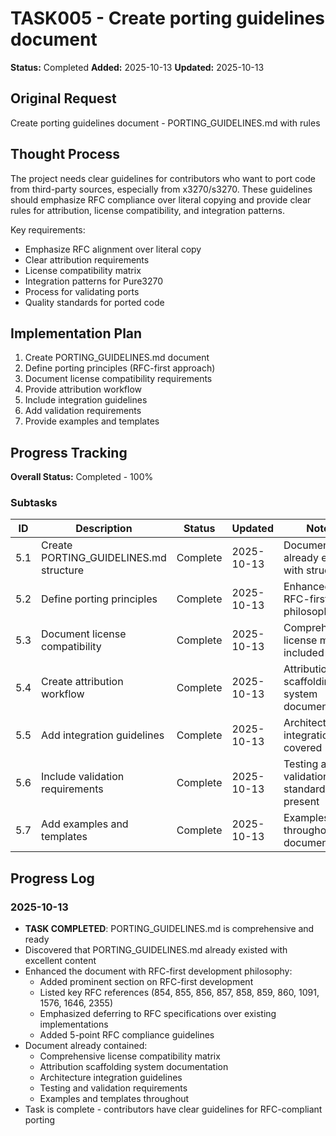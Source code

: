 # TASK005 - Create porting guidelines document

**Status:** Completed
**Added:** 2025-10-13
**Updated:** 2025-10-13

## Original Request
Create porting guidelines document - PORTING_GUIDELINES.md with rules

## Thought Process
The project needs clear guidelines for contributors who want to port code from third-party sources, especially from x3270/s3270. These guidelines should emphasize RFC compliance over literal copying and provide clear rules for attribution, license compatibility, and integration patterns.

Key requirements:
- Emphasize RFC alignment over literal copy
- Clear attribution requirements
- License compatibility matrix
- Integration patterns for Pure3270
- Process for validating ports
- Quality standards for ported code

## Implementation Plan
1. Create PORTING_GUIDELINES.md document
2. Define porting principles (RFC-first approach)
3. Document license compatibility requirements
4. Provide attribution workflow
5. Include integration guidelines
6. Add validation requirements
7. Provide examples and templates

## Progress Tracking

**Overall Status:** Completed - 100%

### Subtasks
| ID | Description | Status | Updated | Notes |
|----|-------------|--------|---------|-------|
| 5.1 | Create PORTING_GUIDELINES.md structure | Complete | 2025-10-13 | Document already existed with structure |
| 5.2 | Define porting principles | Complete | 2025-10-13 | Enhanced with RFC-first philosophy |
| 5.3 | Document license compatibility | Complete | 2025-10-13 | Comprehensive license matrix included |
| 5.4 | Create attribution workflow | Complete | 2025-10-13 | Attribution scaffolding system documented |
| 5.5 | Add integration guidelines | Complete | 2025-10-13 | Architecture integration covered |
| 5.6 | Include validation requirements | Complete | 2025-10-13 | Testing and validation standards present |
| 5.7 | Add examples and templates | Complete | 2025-10-13 | Examples throughout document |

## Progress Log
### 2025-10-13
- **TASK COMPLETED**: PORTING_GUIDELINES.md is comprehensive and ready
- Discovered that PORTING_GUIDELINES.md already existed with excellent content
- Enhanced the document with RFC-first development philosophy:
  - Added prominent section on RFC-first development
  - Listed key RFC references (854, 855, 856, 857, 858, 859, 860, 1091, 1576, 1646, 2355)
  - Emphasized deferring to RFC specifications over existing implementations
  - Added 5-point RFC compliance guidelines
- Document already contained:
  - Comprehensive license compatibility matrix
  - Attribution scaffolding system documentation
  - Architecture integration guidelines
  - Testing and validation requirements
  - Examples and templates throughout
- Task is complete - contributors have clear guidelines for RFC-compliant porting
